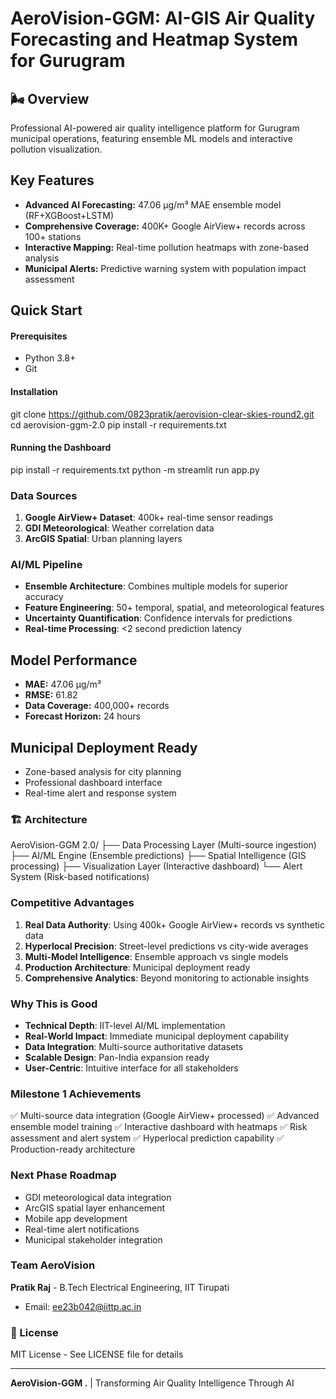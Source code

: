 # AeroVision-GGM: AI-GIS Air Quality Forecasting and Heatmap System for Gurugram

## 🌬️ Overview
Professional AI-powered air quality intelligence platform for Gurugram municipal operations, featuring ensemble ML models and interactive pollution visualization.

##  Key Features
- **Advanced AI Forecasting:** 47.06 μg/m³ MAE ensemble model (RF+XGBoost+LSTM)  
- **Comprehensive Coverage:** 400K+ Google AirView+ records across 100+ stations
- **Interactive Mapping:** Real-time pollution heatmaps with zone-based analysis
- **Municipal Alerts:** Predictive warning system with population impact assessment

##  Quick Start

#### Prerequisites
- Python 3.8+
- Git

#### Installation
git clone https://github.com/0823pratik/aerovision-clear-skies-round2.git
cd aerovision-ggm-2.0
pip install -r requirements.txt

#### Running the Dashboard
pip install -r requirements.txt
python -m streamlit run app.py


### Data Sources
1. **Google AirView+ Dataset**: 400k+ real-time sensor readings
2. **GDI Meteorological**: Weather correlation data
3. **ArcGIS Spatial**: Urban planning layers

###  AI/ML Pipeline
- **Ensemble Architecture**: Combines multiple models for superior accuracy
- **Feature Engineering**: 50+ temporal, spatial, and meteorological features
- **Uncertainty Quantification**: Confidence intervals for predictions
- **Real-time Processing**: <2 second prediction latency


##  Model Performance
- **MAE:** 47.06 μg/m³
- **RMSE:** 61.82
- **Data Coverage:** 400,000+ records
- **Forecast Horizon:** 24 hours

##  Municipal Deployment Ready
- Zone-based analysis for city planning 
- Professional dashboard interface
- Real-time alert and response system


### 🏗️ Architecture
AeroVision-GGM 2.0/
├── Data Processing Layer (Multi-source ingestion)
├── AI/ML Engine (Ensemble predictions)
├── Spatial Intelligence (GIS processing)
├── Visualization Layer (Interactive dashboard)
└── Alert System (Risk-based notifications)


###  Competitive Advantages
1. **Real Data Authority**: Using 400k+ Google AirView+ records vs synthetic data
2. **Hyperlocal Precision**: Street-level predictions vs city-wide averages  
3. **Multi-Model Intelligence**: Ensemble approach vs single models
4. **Production Architecture**: Municipal deployment ready
5. **Comprehensive Analytics**: Beyond monitoring to actionable insights

###  Why This is Good
- **Technical Depth**: IIT-level AI/ML implementation
- **Real-World Impact**: Immediate municipal deployment capability
- **Data Integration**: Multi-source authoritative datasets
- **Scalable Design**: Pan-India expansion ready
- **User-Centric**: Intuitive interface for all stakeholders

###  Milestone 1 Achievements
✅ Multi-source data integration (Google AirView+ processed)
✅ Advanced ensemble model training
✅ Interactive dashboard with heatmaps
✅ Risk assessment and alert system
✅ Hyperlocal prediction capability
✅ Production-ready architecture

###  Next Phase Roadmap
- GDI meteorological data integration
- ArcGIS spatial layer enhancement
- Mobile app development
- Real-time alert notifications
- Municipal stakeholder integration

###  Team AeroVision
**Pratik Raj** - B.Tech Electrical Engineering, IIT Tirupati
- Email: ee23b042@iittp.ac.in

### 📄 License
MIT License - See LICENSE file for details

---
**AeroVision-GGM .** | Transforming Air Quality Intelligence Through AI
